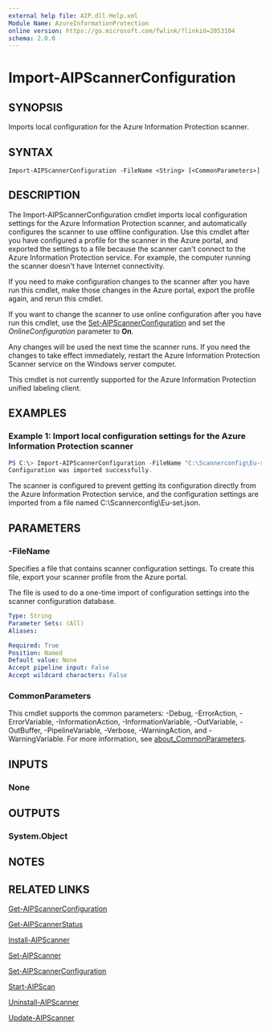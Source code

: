 ```yaml
---
external help file: AIP.dll-Help.xml
Module Name: AzureInformationProtection
online version: https://go.microsoft.com/fwlink/?linkid=2053104
schema: 2.0.0
---
```


# Import-AIPScannerConfiguration

## SYNOPSIS
Imports local configuration for the Azure Information Protection scanner.

## SYNTAX

```
Import-AIPScannerConfiguration -FileName <String> [<CommonParameters>]
```

## DESCRIPTION
The Import-AIPScannerConfiguration cmdlet imports local configuration settings for the Azure Information Protection scanner, and automatically configures the scanner to use offline configuration. Use this cmdlet after you have configured a profile for the scanner in the Azure portal, and exported the settings to a file because the scanner can't connect to the Azure Information Protection service. For example, the computer running the scanner doesn't have Internet connectivity.

If you need to make configuration changes to the scanner after you have run this cmdlet, make those changes in the Azure portal, export the profile again, and rerun this cmdlet.

If you want to change the scanner to use online configuration after you have run this cmdlet, use the [Set-AIPScannerConfiguration](./Set-AIPScannerConfiguration.md) and set the *OnlineConfiguration* parameter to **On**.

Any changes will be used the next time the scanner runs. If you need the changes to take effect immediately, restart the Azure Information Protection Scanner service on the Windows server computer.

This cmdlet is not currently supported for the Azure Information Protection unified labeling client.

## EXAMPLES

### Example 1: Import local configuration settings for the Azure Information Protection scanner
```powershell
PS C:\> Import-AIPScannerConfiguration -FileName "C:\Scannerconfig\Eu-set.json"
Configuration was imported successfully.

```

The scanner is configured to prevent getting its configuration directly from the Azure Information Protection service, and the configuration settings are imported from a file named C:\Scannerconfig\Eu-set.json.

## PARAMETERS

### -FileName
Specifies a file that contains scanner configuration settings. To create this file, export your scanner profile from the Azure portal.

The file is used to do a one-time import of configuration settings into the scanner configuration database.


```yaml
Type: String
Parameter Sets: (All)
Aliases:

Required: True
Position: Named
Default value: None
Accept pipeline input: False
Accept wildcard characters: False
```

### CommonParameters
This cmdlet supports the common parameters: -Debug, -ErrorAction, -ErrorVariable, -InformationAction, -InformationVariable, -OutVariable, -OutBuffer, -PipelineVariable, -Verbose, -WarningAction, and -WarningVariable.
For more information, see [about_CommonParameters](https://go.microsoft.com/fwlink/?LinkID=113216).

## INPUTS

### None

## OUTPUTS

### System.Object
## NOTES

## RELATED LINKS

[Get-AIPScannerConfiguration](./Get-AIPScannerConfiguration.md)

[Get-AIPScannerStatus](./Get-AIPScannerStatus.md)

[Install-AIPScanner](./Install-AIPScanner.md)

[Set-AIPScanner](./Set-AIPScanner.md)

[Set-AIPScannerConfiguration](./Set-AIPScannerConfiguration.md)

[Start-AIPScan](./Start-AIPScan.md)

[Uninstall-AIPScanner](./Uninstall-AIPScanner.md)

[Update-AIPScanner](./Update-AIPScanner.md)

